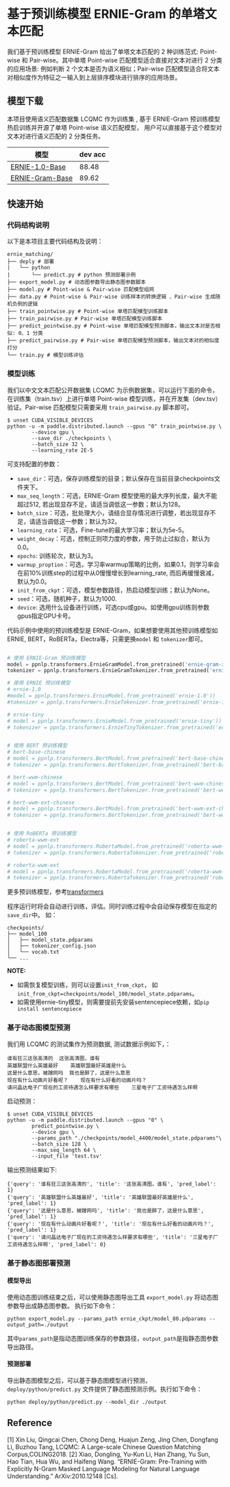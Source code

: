 # 基于预训练模型 ERNIE-Gram 的单塔文本匹配

我们基于预训练模型 ERNIE-Gram 给出了单塔文本匹配的 2 种训练范式: Point-wise 和 Pair-wise。其中单塔 Point-wise 匹配模型适合直接对文本对进行 2 分类的应用场景: 例如判断 2 个文本是否为语义相似；Pair-wise 匹配模型适合将文本对相似度作为特征之一输入到上层排序模块进行排序的应用场景。

## 模型下载
本项目使用语义匹配数据集 LCQMC 作为训练集 , 基于 ERNIE-Gram 预训练模型热启训练并开源了单塔 Point-wise 语义匹配模型， 用户可以直接基于这个模型对文本对进行语义匹配的 2 分类任务。

| 模型  | dev acc |
| ---- | ------- |
| [ERNIE-1.0-Base](https://paddlenlp.bj.bcebos.com/models/text_matching/pointwise_matching_model.tar)  | 88.48 |
| [ERNIE-Gram-Base](https://paddlenlp.bj.bcebos.com/models/text_matching/ernie_gram_zh_pointwise_matching_model.tar)  | 89.62 |

## 快速开始

### 代码结构说明

以下是本项目主要代码结构及说明：

```
ernie_matching/
├── deply # 部署
|   └── python
|       └── predict.py # python 预测部署示例
├── export_model.py # 动态图参数导出静态图参数脚本
├── model.py # Point-wise & Pair-wise 匹配模型组网
├── data.py # Point-wise & Pair-wise 训练样本的转换逻辑 、Pair-wise 生成随机负例的逻辑
├── train_pointwise.py # Point-wise 单塔匹配模型训练脚本
├── train_pairwise.py # Pair-wise 单塔匹配模型训练脚本
├── predict_pointwise.py # Point-wise 单塔匹配模型预测脚本，输出文本对是否相似: 0、1 分类
├── predict_pairwise.py # Pair-wise 单塔匹配模型预测脚本，输出文本对的相似度打分
└── train.py # 模型训练评估
```

### 模型训练

我们以中文文本匹配公开数据集 LCQMC 为示例数据集，可以运行下面的命令，在训练集（train.tsv）上进行单塔 Point-wise 模型训练，并在开发集（dev.tsv）验证。Pair-wise 匹配模型只需要采用 `train_pairwise.py` 脚本即可。

```shell
$ unset CUDA_VISIBLE_DEVICES
python -u -m paddle.distributed.launch --gpus "0" train_pointwise.py \
        --device gpu \
        --save_dir ./checkpoints \
        --batch_size 32 \
        --learning_rate 2E-5
```

可支持配置的参数：

* `save_dir`：可选，保存训练模型的目录；默认保存在当前目录checkpoints文件夹下。
* `max_seq_length`：可选，ERNIE-Gram 模型使用的最大序列长度，最大不能超过512, 若出现显存不足，请适当调低这一参数；默认为128。
* `batch_size`：可选，批处理大小，请结合显存情况进行调整，若出现显存不足，请适当调低这一参数；默认为32。
* `learning_rate`：可选，Fine-tune的最大学习率；默认为5e-5。
* `weight_decay`：可选，控制正则项力度的参数，用于防止过拟合，默认为0.0。
* `epochs`: 训练轮次，默认为3。
* `warmup_proption`：可选，学习率warmup策略的比例，如果0.1，则学习率会在前10%训练step的过程中从0慢慢增长到learning_rate, 而后再缓慢衰减，默认为0.0。
* `init_from_ckpt`：可选，模型参数路径，热启动模型训练；默认为None。
* `seed`：可选，随机种子，默认为1000.
* `device`: 选用什么设备进行训练，可选cpu或gpu。如使用gpu训练则参数gpus指定GPU卡号。

代码示例中使用的预训练模型是 ERNIE-Gram，如果想要使用其他预训练模型如 ERNIE, BERT，RoBERTa，Electra等，只需更换`model` 和 `tokenizer`即可。

```python

# 使用 ERNIE-Gram 预训练模型
model = ppnlp.transformers.ErnieGramModel.from_pretrained('ernie-gram-zh')
tokenizer = ppnlp.transformers.ErnieGramTokenizer.from_pretrained('ernie-gram-zh')

# 使用 ERNIE 预训练模型
# ernie-1.0
#model = ppnlp.transformers.ErnieModel.from_pretrained('ernie-1.0'))
#tokenizer = ppnlp.transformers.ErnieTokenizer.from_pretrained('ernie-1.0')

# ernie-tiny
# model = ppnlp.transformers.ErnieModel.from_pretrained('ernie-tiny'))
# tokenizer = ppnlp.transformers.ErnieTinyTokenizer.from_pretrained('ernie-tiny')


# 使用 BERT 预训练模型
# bert-base-chinese
# model = ppnlp.transformers.BertModel.from_pretrained('bert-base-chinese')
# tokenizer = ppnlp.transformers.BertTokenizer.from_pretrained('bert-base-chinese')

# bert-wwm-chinese
# model = ppnlp.transformers.BertModel.from_pretrained('bert-wwm-chinese')
# tokenizer = ppnlp.transformers.BertTokenizer.from_pretrained('bert-wwm-chinese')

# bert-wwm-ext-chinese
# model = ppnlp.transformers.BertModel.from_pretrained('bert-wwm-ext-chinese')
# tokenizer = ppnlp.transformers.BertTokenizer.from_pretrained('bert-wwm-ext-chinese')


# 使用 RoBERTa 预训练模型
# roberta-wwm-ext
# model = ppnlp.transformers.RobertaModel.from_pretrained('roberta-wwm-ext')
# tokenizer = ppnlp.transformers.RobertaTokenizer.from_pretrained('roberta-wwm-ext')

# roberta-wwm-ext
# model = ppnlp.transformers.RobertaModel.from_pretrained('roberta-wwm-ext-large')
# tokenizer = ppnlp.transformers.RobertaTokenizer.from_pretrained('roberta-wwm-ext-large')

```
更多预训练模型，参考[transformers](../../../docs/model_zoo/transformers.rst)

程序运行时将会自动进行训练，评估。同时训练过程中会自动保存模型在指定的`save_dir`中。
如：
```text
checkpoints/
├── model_100
│   ├── model_state.pdparams
│   ├── tokenizer_config.json
│   └── vocab.txt
└── ...
```

**NOTE:**
* 如需恢复模型训练，则可以设置`init_from_ckpt`， 如`init_from_ckpt=checkpoints/model_100/model_state.pdparams`。
* 如需使用ernie-tiny模型，则需要提前先安装sentencepiece依赖，如`pip install sentencepiece`

### 基于动态图模型预测

我们用 LCQMC 的测试集作为预测数据,  测试数据示例如下，：
```text
谁有狂三这张高清的  这张高清图，谁有
英雄联盟什么英雄最好    英雄联盟最好英雄是什么
这是什么意思，被蹭网吗  我也是醉了，这是什么意思
现在有什么动画片好看呢？    现在有什么好看的动画片吗？
请问晶达电子厂现在的工资待遇怎么样要求有哪些    三星电子厂工资待遇怎么样啊
```

启动预测：

```shell
$ unset CUDA_VISIBLE_DEVICES
python -u -m paddle.distributed.launch --gpus "0" \
        predict_pointwise.py \
        --device gpu \
        --params_path "./checkpoints/model_4400/model_state.pdparams"\
        --batch_size 128 \
        --max_seq_length 64 \
        --input_file 'test.tsv'
```

输出预测结果如下:
```text
{'query': '谁有狂三这张高清的', 'title': '这张高清图，谁有', 'pred_label': 1}
{'query': '英雄联盟什么英雄最好', 'title': '英雄联盟最好英雄是什么', 'pred_label': 1}
{'query': '这是什么意思，被蹭网吗', 'title': '我也是醉了，这是什么意思', 'pred_label': 1}
{'query': '现在有什么动画片好看呢？', 'title': '现在有什么好看的动画片吗？', 'pred_label': 1}
{'query': '请问晶达电子厂现在的工资待遇怎么样要求有哪些', 'title': '三星电子厂工资待遇怎么样啊', 'pred_label': 0}
```

### 基于静态图部署预测
#### 模型导出
使用动态图训练结束之后，可以使用静态图导出工具 `export_model.py` 将动态图参数导出成静态图参数。 执行如下命令：

`python export_model.py --params_path ernie_ckpt/model_80.pdparams --output_path=./output`

其中`params_path`是指动态图训练保存的参数路径，`output_path`是指静态图参数导出路径。

#### 预测部署
导出静态图模型之后，可以基于静态图模型进行预测，`deploy/python/predict.py` 文件提供了静态图预测示例。执行如下命令：

`python deploy/python/predict.py --model_dir ./output`

## Reference
[1] Xin Liu, Qingcai Chen, Chong Deng, Huajun Zeng, Jing Chen, Dongfang Li, Buzhou Tang, LCQMC: A Large-scale Chinese Question Matching Corpus,COLING2018.
[2] Xiao, Dongling, Yu-Kun Li, Han Zhang, Yu Sun, Hao Tian, Hua Wu, and Haifeng Wang. “ERNIE-Gram: Pre-Training with Explicitly N-Gram Masked Language Modeling for Natural Language Understanding.” ArXiv:2010.12148 [Cs].
